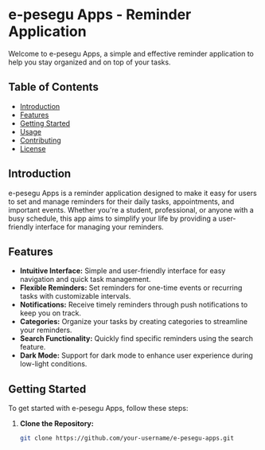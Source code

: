 # e-pesegu Apps - Reminder Application

Welcome to e-pesegu Apps, a simple and effective reminder application to help you stay organized and on top of your tasks.

## Table of Contents
- [Introduction](#introduction)
- [Features](#features)
- [Getting Started](#getting-started)
- [Usage](#usage)
- [Contributing](#contributing)
- [License](#license)

## Introduction

e-pesegu Apps is a reminder application designed to make it easy for users to set and manage reminders for their daily tasks, appointments, and important events. Whether you're a student, professional, or anyone with a busy schedule, this app aims to simplify your life by providing a user-friendly interface for managing your reminders.

## Features

- **Intuitive Interface:** Simple and user-friendly interface for easy navigation and quick task management.
- **Flexible Reminders:** Set reminders for one-time events or recurring tasks with customizable intervals.
- **Notifications:** Receive timely reminders through push notifications to keep you on track.
- **Categories:** Organize your tasks by creating categories to streamline your reminders.
- **Search Functionality:** Quickly find specific reminders using the search feature.
- **Dark Mode:** Support for dark mode to enhance user experience during low-light conditions.

## Getting Started

To get started with e-pesegu Apps, follow these steps:

1. **Clone the Repository:**
   ```bash
   git clone https://github.com/your-username/e-pesegu-apps.git
